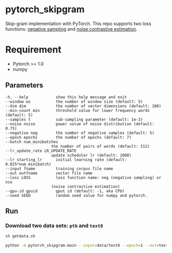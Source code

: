 # pytorch_skipgram

Skip-gram implementation with PyTorch.
This repo supports two loss functions: [negative sampling](https://papers.nips.cc/paper/5021-distributed-representations-of-words-and-phrases-and-their-compositionality.pdf) and [noise contrastive estimation](https://papers.nips.cc/paper/5165-learning-word-embeddings-efficiently-with-noise-contrastive-estimation.pdf).

# Requirement

- Pytorch >= 1.0
- numpy

## Parameters

```
-h, --help            show this help message and exit
--window ws           the number of window size (default: 5)
--dim dim             the number of vector dimensions (default: 100)
--min-count min       threshold value for lower frequency words (default: 5)
--samples t           sub-sampling parameter (default: 1e-3)
--noise noise         power value of noise distribution (default: 0.75)
--negative neg        the number of negative samples (default: 5)
--epoch epochs        the number of epochs (default: 7)
--batch num_minibatches
                    the number of pairs of words (default: 512)
--lr_update_rate LR_UPDATE_RATE
                    update scheduler lr (default: 1000)
--lr starting_lr      initial learning rate (default: 0.025*num_minibatch)
--input fname         training corpus file name
--out outfname        vector file name
--loss LOSS           loss function name: neg (negative sampling) or nce
                    (noise contrastive estimation)
--gpu-id gpuid        gput id (default: -1, aka CPU)
--seed SEED           random seed value for numpy and pytorch.
```

## Run

### Download two data sets: `ptb` and `text8`
```bash
sh getdata.sh
```

```bash
python -m pytorch_skipgram.main --input=data/text8 --epoch=1 --out=text8.vec --min-count=5 --sample=1e-5 --batch=100 --negative=10 --gpu-id -1
```
